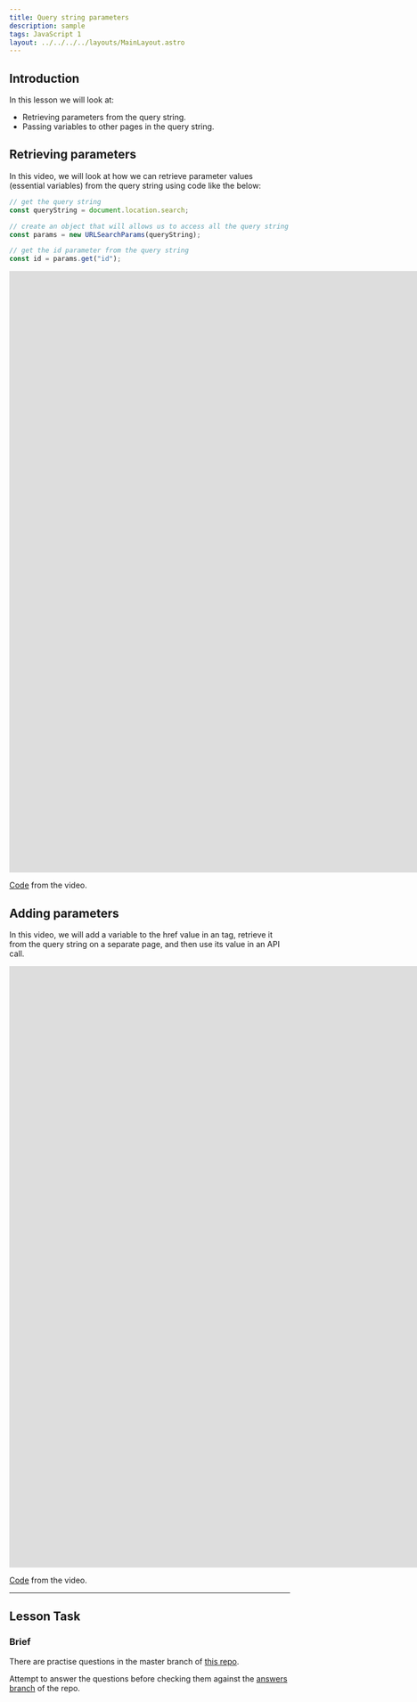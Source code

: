 ```yaml
---
title: Query string parameters
description: sample
tags: JavaScript 1
layout: ../../../../layouts/MainLayout.astro
---
```


## Introduction

In this lesson we will look at:

- Retrieving parameters from the query string.
- Passing variables to other pages in the query string.

## Retrieving parameters

In this video, we will look at how we can retrieve parameter values (essential variables) from the query string using code like the below:

```js
// get the query string
const queryString = document.location.search;

// create an object that will allows us to access all the query string parameters
const params = new URLSearchParams(queryString);

// get the id parameter from the query string
const id = params.get("id");
```

<iframe src="https://player.vimeo.com/video/453021027?h=cc9e8cce3f&amp;badge=0&amp;autopause=0&amp;player_id=0&amp;app_id=58479" width="2560" height="1080" frameborder="0" allow="autoplay; fullscreen; picture-in-picture" allowfullscreen title="Retrieving parameters from the querystring"></iframe>

[Code](https://github.com/NoroffFEU/retrieving-parameters-from-querystrings) from the video.

## Adding parameters

In this video, we will add a variable to the href value in an <a> tag, retrieve it from the query string on a separate page, and then use its value in an API call.

<iframe src="https://player.vimeo.com/video/453080750?h=328b6f90fd&amp;badge=0&amp;autopause=0&amp;player_id=0&amp;app_id=58479" width="2560" height="1080" frameborder="0" allow="autoplay; fullscreen; picture-in-picture" allowfullscreen title="Passing parameters from one page to another using the querystring"></iframe>

[Code](https://github.com/NoroffFEU/passing-variables-to-other-pages-in-the-querystring) from the video.

---

## Lesson Task

### Brief

There are practise questions in the master branch of [this repo](https://github.com/NoroffFEU/lesson-task-js1-module4-lesson3).

Attempt to answer the questions before checking them against the [answers branch](https://github.com/NoroffFEU/lesson-task-js1-module4-lesson3/tree/answers) of the repo.
